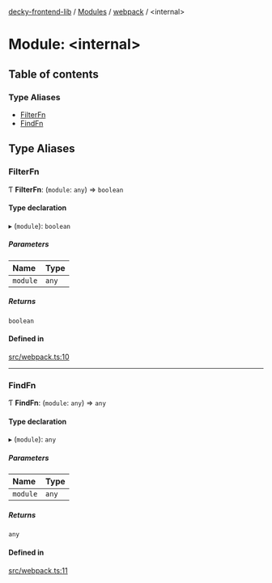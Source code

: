 [decky-frontend-lib](../README.md) / [Modules](../modules.md) / [webpack](webpack.md) / <internal\>

# Module: <internal\>

## Table of contents

### Type Aliases

- [FilterFn](webpack._internal_.md#filterfn)
- [FindFn](webpack._internal_.md#findfn)

## Type Aliases

### FilterFn

Ƭ **FilterFn**: (`module`: `any`) => `boolean`

#### Type declaration

▸ (`module`): `boolean`

##### Parameters

| Name | Type |
| :------ | :------ |
| `module` | `any` |

##### Returns

`boolean`

#### Defined in

[src/webpack.ts:10](https://github.com/SteamDeckHomebrew/decky-frontend-lib/blob/33dd4e5/src/webpack.ts#L10)

___

### FindFn

Ƭ **FindFn**: (`module`: `any`) => `any`

#### Type declaration

▸ (`module`): `any`

##### Parameters

| Name | Type |
| :------ | :------ |
| `module` | `any` |

##### Returns

`any`

#### Defined in

[src/webpack.ts:11](https://github.com/SteamDeckHomebrew/decky-frontend-lib/blob/33dd4e5/src/webpack.ts#L11)
